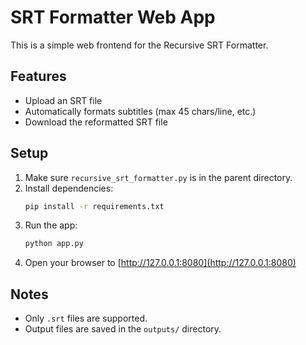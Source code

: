 # SRT Formatter Web App

This is a simple web frontend for the Recursive SRT Formatter.

## Features
- Upload an SRT file
- Automatically formats subtitles (max 45 chars/line, etc.)
- Download the reformatted SRT file

## Setup
1. Make sure `recursive_srt_formatter.py` is in the parent directory.
2. Install dependencies:
   ```bash
   pip install -r requirements.txt
   ```
3. Run the app:
   ```bash
   python app.py
   ```
4. Open your browser to [http://127.0.0.1:8080](http://127.0.0.1:8080)

## Notes
- Only `.srt` files are supported.
- Output files are saved in the `outputs/` directory. 
